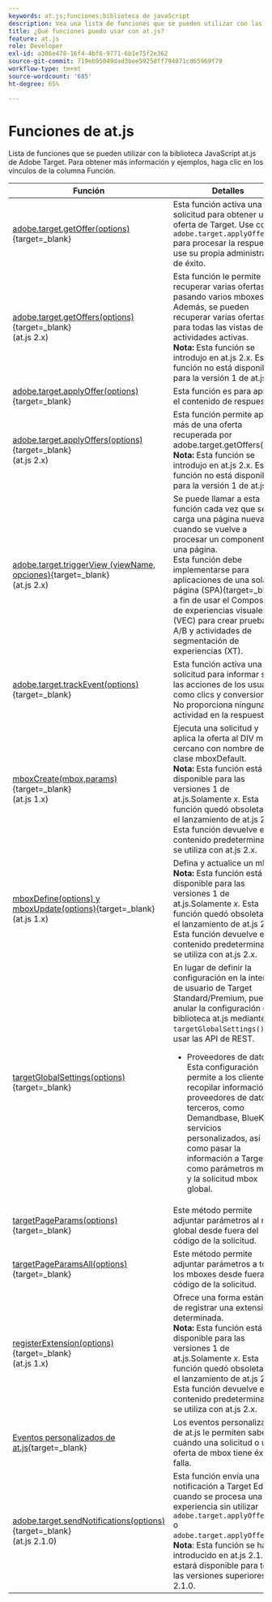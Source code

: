 ```yaml
---
keywords: at.js;funciones;biblioteca de javaScript
description: Vea una lista de funciones que se pueden utilizar con las versiones 1.x y 2.x de la biblioteca JavaScript at.js en Adobe Target.
title: ¿Qué funciones puedo usar con at.js?
feature: at.js
role: Developer
exl-id: a386e478-16f4-4bf6-9771-6b1e75f2e362
source-git-commit: 719eb95049dad3bee5925dff794871cd65969f79
workflow-type: tm+mt
source-wordcount: '685'
ht-degree: 65%

---
```


# Funciones de at.js

Lista de funciones que se pueden utilizar con la biblioteca JavaScript at.js de Adobe Target. Para obtener más información y ejemplos, haga clic en los vínculos de la columna Función.

| Función | Detalles |
| --- | --- | 
| [adobe.target.getOffer(options)](https://developer.adobe.com/target/implement/client-side/atjs/atjs-functions/adobe-target-getoffer/){target=_blank} | Esta función activa una solicitud para obtener una oferta de Target. Use con `adobe.target.applyOffer()` para procesar la respuesta o use su propia administración de éxito. |
| [adobe.target.getOffers(options)](https://developer.adobe.com/target/implement/client-side/atjs/atjs-functions/adobe-target-getoffers-atjs-2/){target=_blank}<br>(at.js 2.x) | Esta función le permite recuperar varias ofertas pasando varios mboxes. Además, se pueden recuperar varias ofertas para todas las vistas de actividades activas.<br>**Nota:** Esta función se introdujo en at.js 2.x. Esta función no está disponible para la versión 1 de at.js.*x*. |
| [adobe.target.applyOffer(options)](https://developer.adobe.com/target/implement/client-side/atjs/atjs-functions/adobe-target-applyoffer/){target=_blank} | Esta función es para aplicar el contenido de respuesta. |
| [adobe.target.applyOffers(options)](https://developer.adobe.com/target/implement/client-side/atjs/atjs-functions/adobe-target-applyoffers-atjs-2/){target=_blank}<br>(at.js 2.x) | Esta función permite aplicar más de una oferta recuperada por adobe.target.getOffers().<br>**Nota:** Esta función se introdujo en at.js 2.x. Esta función no está disponible para la versión 1 de at.js.*x*. |
| [adobe.target.triggerView (viewName, opciones)](https://developer.adobe.com/target/implement/client-side/atjs/atjs-functions/adobe-target-triggerview-atjs-2/){target=_blank}<br>(at.js 2.x) | Se puede llamar a esta función cada vez que se carga una página nueva o cuando se vuelve a procesar un componente de una página.<br> Esta función debe implementarse para aplicaciones de una sola página (SPA){target=_blank} a fin de usar el Compositor de experiencias visuales (VEC) para crear pruebas A/B y actividades de segmentación de experiencias (XT). |
| [adobe.target.trackEvent(options)](https://developer.adobe.com/target/implement/client-side/atjs/atjs-functions/adobe-target-trackevent/){target=_blank} | Esta función activa una solicitud para informar sobre las acciones de los usuarios, como clics y conversiones. No proporciona ninguna actividad en la respuesta. |
| [mboxCreate(mbox,params)](https://developer.adobe.com/target/implement/client-side/atjs/atjs-functions/mboxcreate-atjs/){target=_blank}<br>(at.js 1.x) | Ejecuta una solicitud y aplica la oferta al DIV más cercano con nombre de clase mboxDefault.<br>**Nota:** Esta función está disponible para las versiones 1 de at.js.Solamente *x*. Esta función quedó obsoleta con el lanzamiento de at.js 2.x. Esta función devuelve el contenido predeterminado si se utiliza con at.js 2.x. |
| [mboxDefine(options) y mboxUpdate(options)](https://developer.adobe.com/target/implement/client-side/atjs/atjs-functions/mboxdefine-mboxupdate-atjs-1x/){target=_blank}<br>(at.js 1.x) | Defina y actualice un mbox.<br>**Nota:** Esta función está disponible para las versiones 1 de at.js.Solamente *x*. Esta función quedó obsoleta con el lanzamiento de at.js 2.x. Esta función devuelve el contenido predeterminado si se utiliza con at.js 2.x. |
| [targetGlobalSettings(options)](https://developer.adobe.com/target/implement/client-side/atjs/atjs-functions/targetglobalsettings/){target=_blank} | En lugar de definir la configuración en la interfaz de usuario de Target Standard/Premium, puede anular la configuración de la biblioteca at.js mediante `targetGlobalSettings()` o usar las API de REST.<ul><li>Proveedores de datos: Esta configuración permite a los clientes recopilar información de proveedores de datos de terceros, como Demandbase, BlueKai y servicios personalizados, así como pasar la información a Target como parámetros mbox y la solicitud mbox global.</li></ul> |
| [targetPageParams(options)](https://developer.adobe.com/target/implement/client-side/atjs/atjs-functions/targetpageparams/){target=_blank} | Este método permite adjuntar parámetros al mbox global desde fuera del código de la solicitud. |
| [targetPageParamsAll(options)](https://developer.adobe.com/target/implement/client-side/atjs/atjs-functions/targetpageparamsall/){target=_blank} | Este método permite adjuntar parámetros a todos los mboxes desde fuera del código de la solicitud. |
| [registerExtension(options)](https://developer.adobe.com/target/implement/client-side/atjs/atjs-functions/registerextension-atjs-1x/){target=_blank}<br>(at.js 1.x) | Ofrece una forma estándar de registrar una extensión determinada.<br>**Nota:** Esta función está disponible para las versiones 1 de at.js.Solamente *x*. Esta función quedó obsoleta con el lanzamiento de at.js 2.x. Esta función devuelve el contenido predeterminado si se utiliza con at.js 2.x. |
| [Eventos personalizados de at.js](https://developer.adobe.com/target/implement/client-side/atjs/atjs-functions/atjs-custom-events/){target=_blank} | Los eventos personalizados de at.js le permiten saber cuándo una solicitud o una oferta de mbox tiene éxito o falla. |
| [adobe.target.sendNotifications(options)](https://developer.adobe.com/target/implement/client-side/atjs/atjs-functions/adobe-target-sendnotifications-atjs-21/){target=_blank}<br>(at.js 2.1.0) | Esta función envía una notificación a Target Edge cuando se procesa una experiencia sin utilizar `adobe.target.applyOffer()` o `adobe.target.applyOffers()`.<br>**Nota**: Esta función se ha introducido en at.js 2.1.0 y estará disponible para todas las versiones superiores a 2.1.0. |
